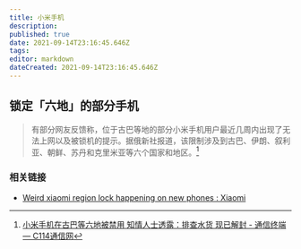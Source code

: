 ```yaml
---
title: 小米手机
description: 
published: true
date: 2021-09-14T23:16:45.646Z
tags:
editor: markdown
dateCreated: 2021-09-14T23:16:45.646Z
---
```


## 锁定「六地」的部分手机

> 有部分网友反馈称，位于古巴等地的部分小米手机用户最近几周内出现了无法上网以及被锁机的提示。据俄新社报道，该限制涉及到古巴、伊朗、叙利亚、朝鲜、苏丹和克里米亚等六个国家和地区。[^a1173838]

[^a1173838]: [小米手机在古巴等六地被禁用 知情人士透露：排查水货 现已解封 - 通信终端 — C114通信网](https://web.archive.org/web/20210913031057/https://www.c114.com.cn/news/51/a1173838.html)

### 相关链接

+ [Weird xiaomi region lock happening on new phones : Xiaomi](https://web.archive.org/web/20210914151905/https://old.reddit.com/r/Xiaomi/comments/pjte7n/weird_xiaomi_region_lock_happening_on_new_phones/)
